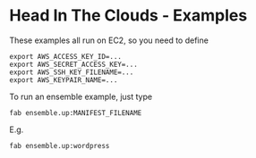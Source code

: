 Head In The Clouds - Examples
=============================

These examples all run on EC2, so you need to define

    export AWS_ACCESS_KEY_ID=...
    export AWS_SECRET_ACCESS_KEY=...
    export AWS_SSH_KEY_FILENAME=...
    export AWS_KEYPAIR_NAME=...

To run an ensemble example, just type

    fab ensemble.up:MANIFEST_FILENAME

E.g.

    fab ensemble.up:wordpress

